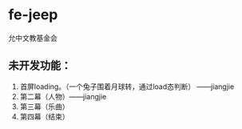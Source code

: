 # fe-jeep
允中文教基金会

## 未开发功能：

1. 首屏loading。（一个兔子围着月球转，通过load态判断）  ——jiangjie
2. 第二幕（人物）——jiangjie
3. 第三幕（乐曲）
4. 第四幕（结束）
